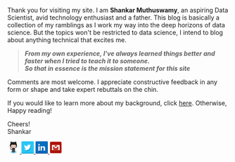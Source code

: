 <!-- 
.. title: Intro
.. slug: intro
.. date: 
.. tags: blogging, motivation, intro
.. link:
.. description: aspiring data scientist motivation
.. type: text
-->

Thank you for visiting my site. I am **Shankar Muthuswamy**, an aspiring Data Scientist, avid technology enthusiast and a father. This blog is basically a collection of my ramblings as I work my way into the deep horizons of data science. But the topics won't be restricted to data science, I intend to blog about anything technical that excites me. 

>***From my own experience, I've always learned things better and faster when I tried to teach it to someone.   
So that in essence is the mission statement for this site*** 

Comments are most welcome. I appreciate constructive feedback in any form or shape and take expert rebuttals on the chin.

If you would like to learn more about my background, click [here](https://shankarmsy.github.io/stories/background.html). Otherwise, Happy reading!

Cheers!  
Shankar

<a href="https://github.com/shankarmsy"> 
<img title="Github" alt="Github" src="/assets/Octocat.png" width="28" height="28"/> 
</a> 
<a href="https://twitter.com/shankarmsy"> 
<img title="Twitter" alt="Twitter" src="/assets/twitter.png" width="28" height="28" /> 
</a> 
<a href="https://linkedin.com/in/shankarmsy"> 
<img title="LinkedIn" alt="LinkedIn" src="/assets/linkedin.png" width="28" height="28" /> 
</a> 
<a href="mailto: shankar.muthuswamy@gmail.com"> 
<img title="Gmail" alt="Gmail" src="/assets/gmail.png" width="28" height="28" /> </a>